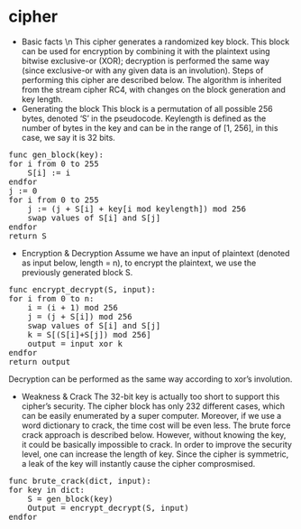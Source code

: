 # cipher
* Basic facts \n
This cipher generates a randomized key block. This block can be used for encryption by combining it with the plaintext using bitwise exclusive-or (XOR); decryption is performed the same way (since exclusive-or with any given data is an involution). Steps of performing this cipher are described below. The algorithm is inherited from the stream cipher RC4, with changes on the block generation and key length.
* Generating the block
This block is a permutation of all possible 256 bytes, denoted ‘S’ in the pseudocode. Keylength is defined as the number of bytes in the key and can be in the range of [1, 256], in this case, we say it is 32 bits.
<pre>
func gen_block(key):
for i from 0 to 255     
	S[i] := i 
endfor 
j := 0 
for i from 0 to 255     
	j := (j + S[i] + key[i mod keylength]) mod 256     
	swap values of S[i] and S[j] 
endfor 
return S
</pre>
* Encryption & Decryption
Assume we have an input of plaintext (denoted as input below, length = n), to encrypt the plaintext, we use the previously generated block S.
<pre>
func encrypt_decrypt(S, input):
for i from 0 to n:
	i = (i + 1) mod 256
	j = (j + S[i]) mod 256
	swap values of S[i] and S[j]
	k = S[(S[i]+S[j]) mod 256]	
	output = input xor k
endfor
return output
</pre>
Decryption can be performed as the same way according to xor’s involution.
* Weakness & Crack
The 32-bit key is actually too short to support this cipher’s security. The cipher block has only 232 different cases, which can be easily enumerated by a super computer. Moreover, if we use a word dictionary to crack, the time cost will be even less. The brute force crack approach is described below. However, without knowing the key, it could be basically impossible to crack. In order to improve the security level, one can increase the length of key. Since the cipher is symmetric, a leak of the key will instantly cause the cipher comprosmised.
<pre>
func brute_crack(dict, input):
for key in dict:
	S = gen_block(key)
	Output = encrypt_decrypt(S, input)
endfor
</pre>
